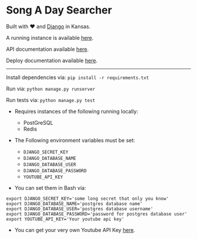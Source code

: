 Song A Day Searcher
===================

Built with ❤️ and [Django](https://www.djangoproject.com) in Kansas.

A running instance is available [here](http://159.203.165.95/).

API documentation available  [here](https://github.com/zaneswafford/songaday_searcher/blob/master/API.md).

Deploy documentation available  [here](https://github.com/zaneswafford/songaday_searcher/blob/master/DEPLOY.md).

* * *

Install dependencies via:
`pip install -r requirements.txt`

Run via:
`python manage.py runserver`

Run tests via:
`python manage.py test`

- Requires instances of the following running locally:
    - PostGreSQL
    - Redis

- The Following environment variables must be set:
    - `DJANGO_SECRET_KEY`
    - `DJANGO_DATABASE_NAME`
    - `DJANGO_DATABASE_USER`
    - `DJANGO_DATABASE_PASSWORD`
    - `YOUTUBE_API_KEY`

- You can set them in Bash via:
```
export DJANGO_SECRET_KEY='some long secret that only you know'
export DJANGO_DATABASE_NAME='postgres database name'
export DJANGO_DATABASE_USER='postgres database username'
export DJANGO_DATABASE_PASSWORD='password for postgres database user'
export YOUTUBE_API_KEY='Your youtube api key'
```

- You can get your very own Youtube API Key [here](https://console.developers.google.com/).
